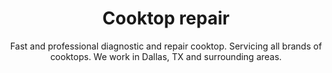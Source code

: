 ---
layout: index
keyword: Cooktop repair
title: Cooktop repair
subtitle: "Fast and professional diagnostic and repair cooktop. Servicing all brands of cooktops. We work in Dallas, TX and surrounding areas."
---